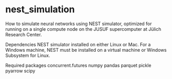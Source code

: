 # nest_simulation
How to simulate neural networks using NEST simulator, optimized for running on a single compute node on the JUSUF supercomputer at Jülich Research Center.

Dependencies
NEST simulator installed on either Linux or Mac.
For a Windows machine, NEST must be installed on a virtual machine or Windows Subsystem for Linux.

Required packages
concurrent.futures
numpy
pandas
parquet
pickle
pyarrow
scipy

